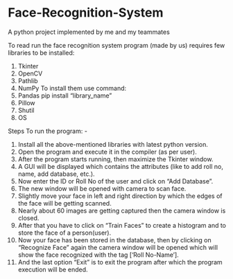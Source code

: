 # Face-Recognition-System
A python project implemented by me and my teammates


To read run the face recognition system program (made by us) requires few libraries to be installed:
1.	Tkinter
2.	OpenCV
3.	Pathlib
4.	NumPy					To install them use command: 
5.	Pandas					     pip install “library_name”
6.	Pillow
7.	Shutil
8.	OS

Steps To run the program: -
1.	Install all the above-mentioned libraries with latest python version.
2.	Open the program and execute it in the compiler (as per user).
3.	After the program starts running, then maximize the Tkinter window.
4.	A GUI will be displayed which contains the attributes (like to add roll no, name, add database, etc.).
5.	Now enter the ID or Roll No of the user and click on “Add Database”.
6.	The new window will be opened with camera to scan face.
7.	Slightly move your face in left and right direction by which the edges of the face will be getting scanned.
8.	Nearly about 60 images are getting captured then the camera window is closed.
9.	After that you have to click on “Train Faces” to create a histogram and to store the face of a person(user).
10.	Now your face has been stored in the database, then by clicking on “Recognize Face” again the camera window will be opened which will show the face recognized with the tag [‘Roll No-Name’].
11.	And the last option “Exit” is to exit the program after which the program execution will be ended.
